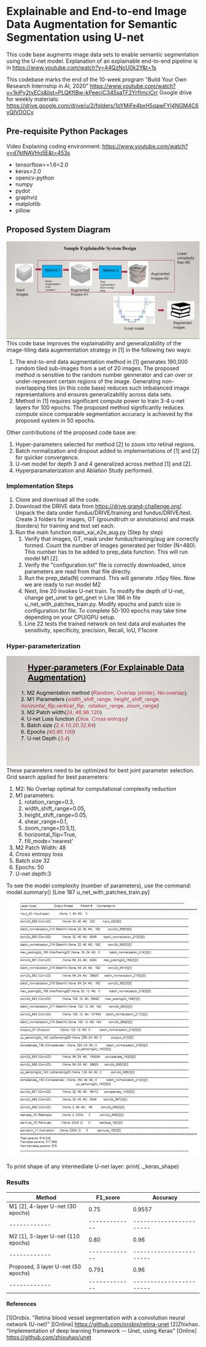 # Explainable and End-to-end Image Data Augmentation for Semantic Segmentation using U-net
This code base augments image data sets to enable semantic segmentation using the U-net model. Explanation of an explainable end-to-end pipeline is in https://www.youtube.com/watch?v=44QzNcU0k2Y&t=1s

This codebase marks the end of the 10-week program "Build Your Own Research Internship in AI, 2020" https://www.youtube.com/watch?v=1kiPy2tvECs&list=PLQKflBw-kPeecjC345saTF2YrfImciCrr
Google drive for weekly materials: https://drive.google.com/drive/u/2/folders/1pYMjFe4bxH5qawFYl4NGM4C6yQIVDOCy

## Pre-requisite Python Packages
Video Explaning coding environment: https://www.youtube.com/watch?v=d7ktNAVHo5E&t=453s
* tensorflow>=1.6<2.0
* keras>2.0
* opencv-python
* numpy
* pydot
* graphviz
* matplotlib 
* pillow

## Proposed System Diagram
![System Diagram](imgs/BYORI_1.png)
This code base improves the explainability and generalizability of the image-tiling data augementation strategy in [1] in the following two ways:
1. The end-to-end data augmentation method in [1] generates 190,000 random tiled sub-images from a set of 20 images. The proposed method is sensitive to the random number gennerator and can over or under-represent certain regions of the image. Generating non-overlapping tiles (in this code base) reduces such imbalanced image representations and ensures generalizability across data sets.
1. Method in [1] requires significant compute power to train 3-4 u-net layers for 100 epochs. The proposed method significantly reduces compute since comparable segmentation accuracy is achieved by the proposed system in 50 epochs.

Other contributions of the proposed code base are:
1. Hyper-parameters selected for method [2] to zoom into retinal regions.
1. Batch normalization and dropout added to implementations of [1] and [2] for quicker convergence.
1. U-net model for depth 3 and 4 generalized across method [1] and [2]. 
1. Hyperparamaterization and Ablation Study performed.

### Implementation Steps
1. Clone and download all the code.
1. Download the DRIVE data from https://drive.grand-challenge.org/. Unpack the data under fundus/DRIVE/training and fundus/DRIVE/test. Create 3 folders for images, GT (groundtruth or annotations) and mask (borders) for training and test set each.
1. Run the main function main_xai_e2e_aug.py (Step by step)
	1. Verify that images, GT, mask under fundus/training/aug are correctly formed. Count the number of images generated per folder (N=480). This number has to be added to prep_data function. This will run model M1 [2].
	1. Verify the "configuration.txt" file is correctly downloaded, since parameters are read from that file directly.
	1. Run the prep_data(N) command. This will generate .h5py files. Now we are ready to run model M2
	1. Next, line 20 invokes U-net train. To modify the depth of U-net, change get_unet to get_gnet in Line 186 in file u_net_with_patches_train.py. Modify epochs and patch size in configuration.txt file. To complete 50-100 epochs may take time depending on your CPU/GPU setup.
	1. Line 22 tests the trained network on test data and evaluates the sensitivity, specificity, precision, Recall, IoU, F1score
### Hyper-parameterization
![Hyper parameters](imgs/BYORI_2.png)
These parameters need to be optimized for best joint parameter selection. Grid search applied for best parameters:
1. M2: No Overlap optimal for computational complexity reduction
1. M1 parameters:
	1. rotation_range=0.3,
	1. width_shift_range=0.05,
	1. height_shift_range=0.05,
 	1. shear_range=0.1,
	1. zoom_range=[0.5,1],
	1. horizontal_flip=True,
	1. fill_mode='nearest'
1. M2 Patch Width: 48
1. Cross entropy loss
1.  Batch size 32
1. Epochs: 50
1.  U-net depth:3

To see the model complexity (number of parameters), use the command:
model.summary() [Line 187 u_net_with_patches_train.py]

![summary](imgs/BYORI_3.png)

To print shape of any intermediate U-net layer: print( <layername>._keras_shape)
	
### Results
Method| F1_score|Accuracy
------------ | -------------|-----------------------
M1 [2], 4-layer U-net (30 epochs)| 0.75|0.9557
------------ | -------------|-----------------------
M2 [1], 3-layer U-net (110 epochs)|0.80|0.96
------------ | -------------|-----------------------
Proposed, 3 layer U-net (50 epochs)|0.791|0.96
------------ | -------------|-----------------------

#### References
[1]Orobix. "Retina blood vessel segmentation with a convolution neural network (U-net)" ][Online] https://github.com/orobix/retina-unet
[2]Zhixhao. "Implementation of deep learning framework -- Unet, using Keras" [Online] https://github.com/zhixuhao/unet


